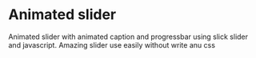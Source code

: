# Animated slider
Animated slider with animated caption and progressbar using slick slider and javascript.  Amazing slider use easily without write anu css
